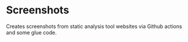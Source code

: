 # Screenshots

Creates screenshots from static analysis tool websites via Github actions and
some glue code.
